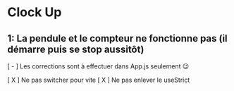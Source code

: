 # Clock Up

## 1: La pendule et le compteur ne fonctionne pas (il démarre puis se stop aussitôt)

[ - ] Les corrections sont à effectuer dans App.js seulement 😉

[ X ] Ne pas switcher pour vite
[ X ] Ne pas enlever le useStrict